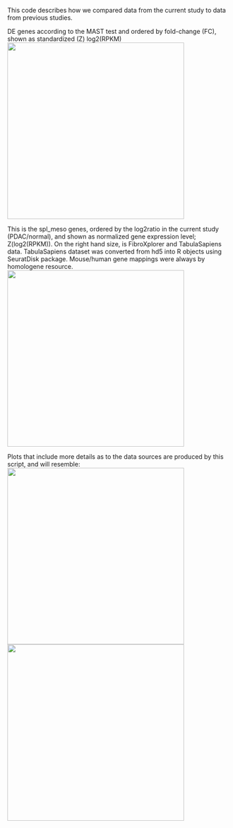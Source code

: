 This code describes how we compared data from the current study to data from previous studies.


DE genes according to the MAST test and ordered by fold-change (FC), shown as standardized (Z) log2(RPKM)
<img src="https://github.com/KunFang93/SplMeso_PDAC_NC/avg_expr/blob/main/EDF7e.png" width="400">


This is the spl_meso genes, ordered by the log2ratio in the current study (PDAC/normal), and shown as normalized gene expression level; Z(log2(RPKM)). On the right hand size, is FibroXplorer and TabulaSapiens data. TabulaSapiens dataset was converted from hd5 into R objects using SeuratDisk package. Mouse/human gene mappings were always by homologene resource.
<img src="https://github.com/KunFang93/SplMeso_PDAC_NC/avg_expr/blob/main/EDF7j.png" width="400">


Plots that include more details as to the data sources are produced by this script, and will resemble:
<img src="https://github.com/KunFang93/SplMeso_PDAC_NC/avg_expr/blob/main/EDF7e_full.png" width="400">
<img src="https://github.com/KunFang93/SplMeso_PDAC_NC/avg_expr/blob/main/EDF7j_full.png" width="400">

